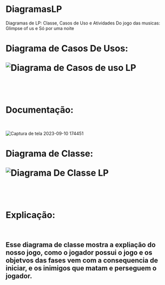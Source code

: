 # DiagramasLP

Diagramas de LP: Classe, Casos de Uso e Atividades Do jogo das musicas: Glimpse of us e Só por uma noite<br>

<H1>Diagrama de Casos De Usos:<br>


![Diagrama de Casos de uso LP](https://github.com/Nickolas-Garciaa/DiagramasLP/assets/128262640/fe1b9cfb-8fce-4293-a66c-377468615d97)

<br>
<h1>Documentação:</h1><br>

![Captura de tela 2023-09-10 174451](https://github.com/Nickolas-Garciaa/DiagramasLP/assets/128262640/a66a0452-ebe2-4106-94a0-fb04d62ac3aa)


<h1>Diagrama de Classe: <br>

![Diagrama De Classe LP](https://github.com/Nickolas-Garciaa/DiagramasLP/assets/128262640/a9177fe4-eac6-4732-93aa-2f6145cf0160)

<Br>

<h1>Explicação:</h1> <br>

<h2>Esse diagrama de classe mostra a expliação do nosso jogo, como o jogador possui o jogo e os objetvos das fases vem com a consequencia de iniciar, e os inimigos que matam e perseguem o jogador.</h2>
